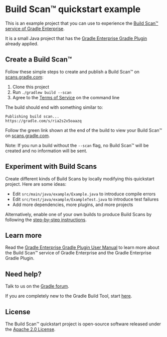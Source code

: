 # Build Scan™ quickstart example

This is an example project that you can use to experience the [Build Scan™ service of Gradle Enterprise][gradle.com].

It is a small Java project that has the [Gradle Enterprise Gradle Plugin][manual] already applied.

## Create a Build Scan™

Follow these simple steps to create and publish a Build Scan™ on [scans.gradle.com][scans.gradle.com]:

1. Clone this project
1. Run `./gradlew build --scan`
1. Agree to the [Terms of Service][terms-of-service] on the command line

The build should end with something similar to:

    Publishing build scan...
    https://gradle.com/s/ria2s2x5oaazq

Follow the green link shown at the end of the build to view your Build Scan™ on [scans.gradle.com][scans.gradle.com].

Note: If you run a build without the `--scan` flag, no Build Scan™ will be created and
no information will be sent.

## Experiment with Build Scans

Create different kinds of Build Scans by locally modifying this quickstart project. Here are some ideas:

- Edit `src/main/java/example/Example.java` to introduce compile errors
- Edit `src/test/java/example/ExampleTest.java` to introduce test failures
- Add more dependencies, more plugins, and more projects

Alternatively, enable one of your own builds to produce Build Scans by following the [step-by-step instructions][scans.gradle.com].

## Learn more

Read the [Gradle Enterprise Gradle Plugin User Manual][manual] to learn more about the Build Scan™ service of Gradle Enterprise and the Gradle Enterprise Gradle Plugin.

## Need help?

Talk to us on the [Gradle forum][gradle-forum].

If you are completely new to the Gradle Build Tool, start [here][gradle-download].

## License

The Build Scan™ quickstart project is open-source software released under the [Apache 2.0 License][apache-license].

[apache-license]: https://www.apache.org/licenses/LICENSE-2.0.html
[gradle-download]: https://gradle.org/install/
[manual]: https://docs.gradle.com/enterprise/gradle-plugin/
[gradle.com]: https://www.gradle.com
[terms-of-service]: https://gradle.com/terms-of-service
[scans.gradle.com]: https://scans.gradle.com/
[gradle-forum]: https://discuss.gradle.org/c/help-discuss/scans